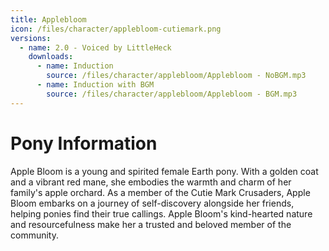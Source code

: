 ```yaml
---
title: Applebloom
icon: /files/character/applebloom-cutiemark.png
versions:
  - name: 2.0 - Voiced by LittleHeck
    downloads:
      - name: Induction
        source: /files/character/applebloom/Applebloom - NoBGM.mp3
      - name: Induction with BGM
        source: /files/character/applebloom/Applebloom - BGM.mp3
---
```


# Pony Information

Apple Bloom is a young and spirited female Earth pony. With a golden coat and a vibrant red mane, she embodies the warmth and charm of her family's apple orchard. As a member of the Cutie Mark Crusaders, Apple Bloom embarks on a journey of self-discovery alongside her friends, helping ponies find their true callings. Apple Bloom's kind-hearted nature and resourcefulness make her a trusted and beloved member of the community.
